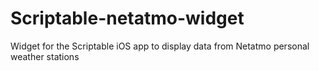 # Scriptable-netatmo-widget

Widget for the Scriptable iOS app to display data from Netatmo personal weather stations
